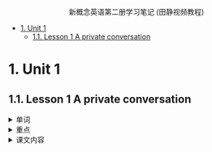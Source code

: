 <p style="text-align: center;"> 新概念英语第二册学习笔记 (田静视频教程)</p>

- [1. Unit 1](#1-unit-1)
  - [1.1. Lesson 1 A private conversation](#11-lesson-1-a-private-conversation)


# 1. Unit 1
## 1.1. Lesson 1 A private conversation
<details><summary>单词</summary>
<div>

- private (adj.):
  - ex:a private conversation
  - ex:a private shool/car

  - privacy (n.)
  - public (adj.)

- theatre (n.):
  - ex:go to the theatre
- seat (n.)
- angry (adj.):形容词修饰名词
- angrily (adv.)：副词修饰动词，形容词，副词，句子
  - ex:The angry boy shouted angrily.

- loudly (adv.)
- loud (adj.)
- rudely (adv.)
- rude (adj.)
- attention (n.)
  - pay attention to sb./sth.
  - ex:We pay attention to the new words.
- attention (n.)
  - ex:May I have your attention, please?
  - attract/catch/draw one's attention:吸引注意
- bear (v.)
- business (n.)
- turn round = turn around

</div>
</details>

<details><summary>重点</summary>
<div>

简单陈述句：
- 什么是：用来陈述描述一件事的句子。
- 为什么学：一切句子的基础。

简单陈述句构成-核心：
- (n. + v.)
- 主语 + 谓语

简单陈述句构成-语序：
- The pliceman arrested the thief.
- The thief arrested the policeman.

简单陈述句变化：
- 时态变化
- 形容词副词修饰
- 介词短语补充说明

简单陈述句变化-谓语动词的变化：
- 陈述一件事情当中只能包含一个谓语动词（可以由多个词组成）。
- 时态，语态，情态，否定

简单陈述句的分类：
- **主谓**：They meet. vi.不及物（不涉及到对象）
- **主谓宾**：I love you. vt.及物
- 主谓双宾：I tell you a secret.
- 主谓宾补：I find you interesting.
- **主系表**：You are beautiful. 系动词（起到联系的作用）
  - be(单独出现的时候)
  - get, becoume, turn, go, grow(满足表示“变得”的意思时候)
  - look, sound, smell, taste, feel(“看起来/听起来/闻起来/品尝起来/感觉起来”的意思时候)

</div>
</details>

<details><summary>课文内容</summary>
<div>

```
Last week I went to the theatre. I had a very good seat. The play was very interesting. I did not enjoy it. A young man and a young woman were sitting behind me. They were talking loudly. I got very angry. I could not hear the actors. I turned round. I looked at the man and the woman angrily. They did not pay any attention. In the end, I could not bear it. I turned round again. 'I can't hear a word!' I said angrily.
   'It's none of your business,' the young man said rudely.'This is a private conversation!'
```
</div>
</details>
